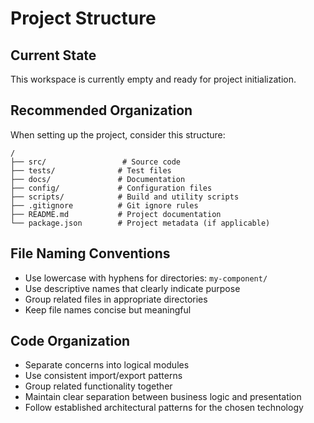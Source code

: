 # Project Structure

## Current State
This workspace is currently empty and ready for project initialization.

## Recommended Organization
When setting up the project, consider this structure:

```
/
├── src/                 # Source code
├── tests/              # Test files
├── docs/               # Documentation
├── config/             # Configuration files
├── scripts/            # Build and utility scripts
├── .gitignore          # Git ignore rules
├── README.md           # Project documentation
└── package.json        # Project metadata (if applicable)
```

## File Naming Conventions
- Use lowercase with hyphens for directories: `my-component/`
- Use descriptive names that clearly indicate purpose
- Group related files in appropriate directories
- Keep file names concise but meaningful

## Code Organization
- Separate concerns into logical modules
- Use consistent import/export patterns
- Group related functionality together
- Maintain clear separation between business logic and presentation
- Follow established architectural patterns for the chosen technology